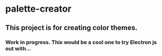# palette-creator

## This project is for creating color themes.

### Work in progress. This would be a cool one to try Electron js out with...
